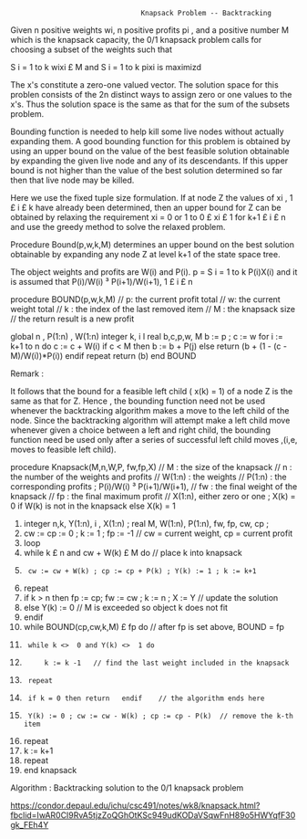 									Knapsack Problem -- Backtracking
Given n positive weights wi, n positive profits pi , and a positive number M which is the knapsack capacity, the 0/1 knapsack problem calls for choosing a subset of the weights such that

S i = 1 to k wixi £ M and
S i = 1 to k pixi is maximizd

The x's constitute a zero-one valued vector.
The solution space for this problen consists of the 2n distinct ways to assign zero or one values to the x's.
Thus the solution space is the same as that for the sum of the subsets problem.

Bounding function is needed to help kill some live nodes without actually expanding them.
A good bounding function for this problem is obtained by using an upper bound on the value of the best feasible solution obtainable by expanding the given live node and any of its descendants. If this upper bound is not higher than the value of the best solution determined so far then that live node may be killed.

Here we use the fixed tuple size formulation.
If at node Z the values of xi , 1 £ i £ k have already been determined, then an upper bound for Z can be obtained by relaxing the requirement xi = 0 or 1 to 0 £ xi £ 1 for k+1 £ i £ n and use the greedy method to solve the relaxed problem.

Procedure Bound(p,w,k,M) determines an upper bound on the best solution obtainable by expanding any node Z at level k+1 of the state space tree.

The object weights and profits are W(i) and P(i).
p = S i = 1 to k P(i)X(i) and it is assumed that P(i)/W(i) ³ P(i+1)/W(i+1), 1 £ i £ n

procedure BOUND(p,w,k,M)
// p: the current profit total
// w: the current weight total
// k : the index of the last removed item
// M : the knapsack size
// the return result is a new profit

global  n , P(1:n) , W(1:n)
integer k, i l real b,c,p,w, M
      b := p ;  c := w
      for  i := k+1 to n do 
           c := c + W(i)
           if c < M then b := b + P(j)
                    else  return (b + (1 - (c - M)/W(i))*P(i))
           endif
      repeat
      return (b)
end BOUND

Remark :

It follows that the bound for a feasible left child ( x(k) = 1) of a node Z is the same as that for Z. Hence , the bounding function need not be used whenever the backtracking algorithm makes a move to the left child of the node. Since the backtracking algorithm will attempt make a left child move whenever given a choice between a left and right child, the bounding function need be used only after a series of successful left child moves ,(i,e, moves to feasible left child).


procedure Knapsack(M,n,W,P, fw,fp,X)
// M : the size of the knapsack
// n : the number of the weights and profits
// W(1:n) : the weights
// P(1:n) : the corresponding profits ;  P(i)/W(i) ³  P(i+1)/W(i+1), 
// fw : the final weight of the knapsack
// fp : the final maximum profit
// X(1:n), either zero or one ; X(k) = 0  if W(k) is not in the knapsack else X(k) = 1


1.  integer n,k, Y(1:n), i , X(1:n) ; real M, W(1:n), P(1:n), fw, fp, cw, cp ;
2.    cw := cp := 0  ; k := 1 ; fp := -1    // cw = current weight, cp = current profit
3.  loop
4.  while  k £ n  and cw + W(k) £ M do // place k into knapsack
5.      cw := cw + W(k) ; cp := cp + P(k) ; Y(k) := 1 ; k := k+1
6.  repeat
7.  if k > n then fp := cp; fw := cw ; k := n ; X := Y   // update the solution
8.  else  Y(k) := 0     // M is exceeded so object k does not fit
9.  endif
10. while BOUND(cp,cw,k,M) £ fp do // after fp is set above, BOUND = fp
11.      while k <>  0 and Y(k) <>  1 do 
12.          k := k -1   // find the last weight included in the knapsack
13.      repeat
14.      if k = 0 then return   endif    // the algorithm ends here
15.      Y(k) := 0 ; cw := cw - W(k) ; cp := cp - P(k)  // remove the k-th item
16.  repeat
17.  k := k+1
18.  repeat
19.  end knapsack



Algorithm : Backtracking solution to the 0/1 knapsack problem

https://condor.depaul.edu/ichu/csc491/notes/wk8/knapsack.html?fbclid=IwAR0CI9RvA5tjzZoQGhOtKSc949udKODaVSqwFnH89o5HWYqfF30gk_FEh4Y